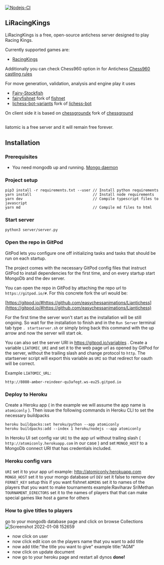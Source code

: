 [![Nodejs-CI](https://github.com/SriMethan/Liantichess/actions/workflows/nodejs.yml/badge.svg)](https://github.com/SriMethan/Liantichess/actions/workflows/nodejs.yml)

## LiRacingKings

LiRacingKings is a free, open-source antichess server designed to play Racing Kings.

Currently supported games are:

- [RacingKings](https://li.herokuapp.com/variants)

Additionally you can check Chess960 option in for Antichess
[Chess960 castling rules](https://en.wikipedia.org/wiki/Chess960#Castling_rules)

For move generation, validation, analysis and engine play it uses
- [Fairy-Stockfish](https://github.com/ianfab/Fairy-Stockfish)
- [fairyfishnet](https://github.com/gbtami/fairyfishnet) fork of [fishnet](https://github.com/niklasf/fishnet)
- [lichess-bot-variants](https://github.com/gbtami/lichess-bot-variants) fork of [lichess-bot](https://github.com/careless25/lichess-bot)

On client side it is based on
[chessgroundx](https://github.com/gbtami/chessgroundx) fork of [chessground](https://github.com/ornicar/chessground)

##

liatomic is a free server and it will remain free forever.

## Installation

### Prerequisites
* You need mongodb up and running. [Mongo daemon](https://docs.mongodb.com/manual/installation/)


### Project setup
```
pip3 install -r requirements.txt --user // Install python requirements
yarn install                            // Install node requirements
yarn dev                                // Compile typescript files to javascript
yarn md                                 // Compile md files to html
```

### Start server
```
python3 server/server.py
```

### Open the repo in GitPod

GitPod lets you configure one off initializing tasks and tasks that should be run on each startup.

The project comes with the necessary GitPod config files that instruct GitPod to install dependencies for the first time, and on every startup start MongoDb and the dev server.

You can open the repo in GitPod by attaching the repo url to `https://gitpod.io/#`. For this concrete fork the url would be:

[https://gitpod.io/#https://github.com/easychessanimations/Liantichess](https://gitpod.io/#https://github.com/easychessanimations/Liantichess)

For the first time the server won't start as the installation will be still ongoing. So wait for the installation to finish and in the `Run Server` terminal tab type `. startserver.sh` or simply bring back this command with the up arrow and now the server will start ok.

You can also set the server URI in https://gitpod.io/variables . Create a variable `LIATOMIC_URI` and set it to the web page url as opened by GitPod for the server, without the trailing slash and change protocol to `http`. The startserver script will export this variable as `URI` so that redirect for oauth will be correct.

Example `LIATOMIC_URL`:

`http://8080-amber-reindeer-qu3afegt.ws-eu25.gitpod.io`

### Deploy to Heroku

Create a Heroku app ( in the example we will assume the app name is `atomiconly` ). Then issue the following commands in Heroku CLI to set the necessary buildpacks

```
heroku buildpacks:set heroku/python --app atomiconly
heroku buildpacks:add --index 1 heroku/nodejs --app atomiconly
```

In Heroku UI set config var `URI` to the app url without trailing slash ( `http://atomiconly.herokuapp.com` in our case ) and set `MONGO_HOST` to a MongoDb connect URI that has credentials included.

### Heroku config vars
`URI` set it to your app url example: http://atomiconly.herokuapp.com
`MONGO_HOST` set it to your mongo database url
`DEV` set it false to remove dev
`FERNET_KEY` setup this if you want fishnet
`ADMINS` set it to names of the players that you want to make tournaments  example:Raviharav SriMethan
`TOURNAMENT_DIRECTORS` set it to the names of players that that can make special games like host a game for others

### How to give titles to players
go to your mongodb database page and click on browse Collections
![Screenshot 2022-01-08 152659](https://user-images.githubusercontent.com/91451271/148640036-7fb953a9-0286-4248-9e05-616ef4c90a2a.png)
- now click on user
- now click edit icon on the players name that you want to add title 
- now add title:"the title you want to give" example title:"AGM"
- now click on update document
- now go to your heroku page and restart all dynos 
 **done!**

